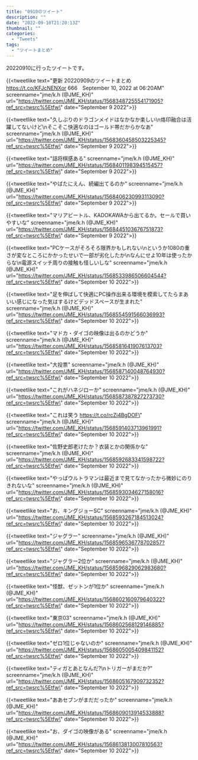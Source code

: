 ```yaml
---
title: "0910のツイート"
description: ""
date: "2022-09-10T21:20:13Z"
thumbnail: ""
categories:
  - "Tweets"
tags:
  - "ツイートまとめ"
---
```

20220910に行ったツイートです。
<!--more-->
{{<tweetlike text=\"更新 20220909のツイートまとめ https://t.co/KFJcNENXor 666　September 10, 2022 at 06:20AM\" screenname=\"jme/k.h (@JME_KH)\" url=\"https://twitter.com/JME_KH/status/1568348725554171905?ref_src=twsrc%5Etfw\" date=\"September 9 2022\">}}

{{<tweetlike text=\"久しぶりのドラゴンメイドはなかなか楽しい\n烙印融合は活躍してないけど\nそこそこ快適なのはゴールド帯だからかなあ\" screenname=\"jme/k.h (@JME_KH)\" url=\"https://twitter.com/JME_KH/status/1568360458503225345?ref_src=twsrc%5Etfw\" date=\"September 9 2022\">}}

{{<tweetlike text=\"詰将棋感ある\" screenname=\"jme/k.h (@JME_KH)\" url=\"https://twitter.com/JME_KH/status/1568401198394515457?ref_src=twsrc%5Etfw\" date=\"September 9 2022\">}}

{{<tweetlike text=\"やばたにえん、続編出てるのか\" screenname=\"jme/k.h (@JME_KH)\" url=\"https://twitter.com/JME_KH/status/1568406230993113090?ref_src=twsrc%5Etfw\" date=\"September 9 2022\">}}

{{<tweetlike text=\"マリアビートル、KADOKAWAから出てるか。セールで買いやすいな\" screenname=\"jme/k.h (@JME_KH)\" url=\"https://twitter.com/JME_KH/status/1568445103676751873?ref_src=twsrc%5Etfw\" date=\"September 9 2022\">}}

{{<tweetlike text=\"PCケースがそろそろ限界かもしれない\nというか1080の重さが変なところにかかったせいで一部が劣化したか\nなんにせよ10年は使ったからな\n電源スイッチ周りの接触も怪しいしな\" screenname=\"jme/k.h (@JME_KH)\" url=\"https://twitter.com/JME_KH/status/1568533986506604544?ref_src=twsrc%5Etfw\" date=\"September 10 2022\">}}

{{<tweetlike text=\"足を伸ばして快適にPC操作出来る環境を模索してたらまあいい感じになった気はするけどデッドスペースが生まれた\" screenname=\"jme/k.h (@JME_KH)\" url=\"https://twitter.com/JME_KH/status/1568554591566036993?ref_src=twsrc%5Etfw\" date=\"September 10 2022\">}}

{{<tweetlike text=\"マドカ・ダイゴの映像は出るのかどうか\" screenname=\"jme/k.h (@JME_KH)\" url=\"https://twitter.com/JME_KH/status/1568581641907613703?ref_src=twsrc%5Etfw\" date=\"September 10 2022\">}}

{{<tweetlike text=\"大投票\" screenname=\"jme/k.h (@JME_KH)\" url=\"https://twitter.com/JME_KH/status/1568587140048764930?ref_src=twsrc%5Etfw\" date=\"September 10 2022\">}}

{{<tweetlike text=\"これがハネジローか\" screenname=\"jme/k.h (@JME_KH)\" url=\"https://twitter.com/JME_KH/status/1568587387827273730?ref_src=twsrc%5Etfw\" date=\"September 10 2022\">}}

{{<tweetlike text=\"これは笑う https://t.co/rcZi4BgDOF\" screenname=\"jme/k.h (@JME_KH)\" url=\"https://twitter.com/JME_KH/status/1568591403713961991?ref_src=twsrc%5Etfw\" date=\"September 10 2022\">}}

{{<tweetlike text=\"佐野史郎老けたか？衣装とかの関係かな\" screenname=\"jme/k.h (@JME_KH)\" url=\"https://twitter.com/JME_KH/status/1568592683341598722?ref_src=twsrc%5Etfw\" date=\"September 10 2022\">}}

{{<tweetlike text=\"やっぱウルトラマンは最近まで見てなかったから微妙にのりきれないな\" screenname=\"jme/k.h (@JME_KH)\" url=\"https://twitter.com/JME_KH/status/1568593034627158016?ref_src=twsrc%5Etfw\" date=\"September 10 2022\">}}

{{<tweetlike text=\"お、キングジョーSC\" screenname=\"jme/k.h (@JME_KH)\" url=\"https://twitter.com/JME_KH/status/1568593267184513024?ref_src=twsrc%5Etfw\" date=\"September 10 2022\">}}

{{<tweetlike text=\"ジャグラー\" screenname=\"jme/k.h (@JME_KH)\" url=\"https://twitter.com/JME_KH/status/1568596536778702857?ref_src=twsrc%5Etfw\" date=\"September 10 2022\">}}

{{<tweetlike text=\"ジャグラー2位か\" screenname=\"jme/k.h (@JME_KH)\" url=\"https://twitter.com/JME_KH/status/1568596829062983680?ref_src=twsrc%5Etfw\" date=\"September 10 2022\">}}

{{<tweetlike text=\"怪獣、ゼットンが1位か\" screenname=\"jme/k.h (@JME_KH)\" url=\"https://twitter.com/JME_KH/status/1568602160979640322?ref_src=twsrc%5Etfw\" date=\"September 10 2022\">}}

{{<tweetlike text=\"東京03\" screenname=\"jme/k.h (@JME_KH)\" url=\"https://twitter.com/JME_KH/status/1568602568129146885?ref_src=twsrc%5Etfw\" date=\"September 10 2022\">}}

{{<tweetlike text=\"ゼロ1位じゃないのか\" screenname=\"jme/k.h (@JME_KH)\" url=\"https://twitter.com/JME_KH/status/1568605005409841152?ref_src=twsrc%5Etfw\" date=\"September 10 2022\">}}

{{<tweetlike text=\"ティガとあとなんだ?\nトリガーがまだか?\" screenname=\"jme/k.h (@JME_KH)\" url=\"https://twitter.com/JME_KH/status/1568605167909732352?ref_src=twsrc%5Etfw\" date=\"September 10 2022\">}}

{{<tweetlike text=\"ああセブンがまだだったか\" screenname=\"jme/k.h (@JME_KH)\" url=\"https://twitter.com/JME_KH/status/1568609013914533888?ref_src=twsrc%5Etfw\" date=\"September 10 2022\">}}

{{<tweetlike text=\"お、ダイゴの映像がある\" screenname=\"jme/k.h (@JME_KH)\" url=\"https://twitter.com/JME_KH/status/1568613813007810563?ref_src=twsrc%5Etfw\" date=\"September 10 2022\">}}

